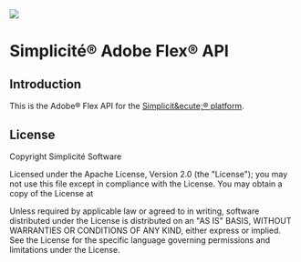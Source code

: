![](http://www.simplicitesoftware.com/logos/logo250.png)
---

Simplicit&eacute;&reg; Adobe Flex&reg; API
==========================================

Introduction
------------

This is the Adobe&reg; Flex API for the [Simplicit&ecute;&reg; platform](http://www.simplicitesoftware.com).

License
-------

Copyright Simplicit&eacute; Software

Licensed under the Apache License, Version 2.0 (the "License");
you may not use this file except in compliance with the License.
You may obtain a copy of the License at

[](http://www.apache.org/licenses/LICENSE-2.0)

Unless required by applicable law or agreed to in writing, software
distributed under the License is distributed on an "AS IS" BASIS,
WITHOUT WARRANTIES OR CONDITIONS OF ANY KIND, either express or implied.
See the License for the specific language governing permissions and
limitations under the License.
